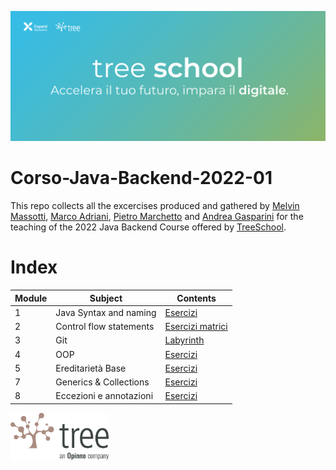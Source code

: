 ![TreeSchool](assets/treeschool_header.png)

# Corso-Java-Backend-2022-01

This repo collects all the excercises produced and gathered by [Melvin Massotti](https://github.com/melvinm99), [Marco Adriani](https://github.com/MrSosu), [Pietro Marchetto](https://github.com/pimarchetto) and [Andrea Gasparini](https://github.com/andrea-gasparini) for the teaching of the 2022 Java Backend Course offered by [TreeSchool](https://tree.it/school/).

# Index

| Module | Subject                 | Contents                                                                                            |
|--------|-------------------------|-----------------------------------------------------------------------------------------------------|
| 1      | Java Syntax and naming  | [Esercizi](https://github.com/MrSosu/Corso-Java-backend-2022-03/tree/main/module_01/src)            |
| 2      | Control flow statements | [Esercizi matrici](https://github.com/MrSosu/Corso-Java-backend-2022-03/tree/main/module_02/src)    |
| 3      | Git                     | [Labyrinth](https://github.com/MrSosu/Corso-Java-backend-2022-03/tree/main/module_03/src/Labyrinth) |
| 4      | OOP                     | [Esercizi](https://github.com/MrSosu/Corso-Java-backend-2022-03/tree/main/module_04/src)            |
| 5      | Ereditarietà Base       | [Esercizi](https://github.com/MrSosu/Corso-Java-backend-2022-03/tree/main/module_05/src)            |
| 7      | Generics & Collections  | [Esercizi](https://github.com/MrSosu/Corso-Java-backend-2022-03/tree/main/module_07/src)            |
| 8      | Eccezioni e annotazioni | [Esercizi](https://github.com/MrSosu/Corso-Java-backend-2022-03/tree/main/module_08/src)            |
<!--
| 9      | Packages                 | [Esercizi](module_09/src) |
| 10     | Design Patterns          | [Esercizi](module_10/src) |
| 12     | Java Stream              | [Esercizi](module_12/src) |
| 13     | API                      | [Esercizi](module_13/src) |
| 14     | Spring                   | [Esercizi](module_14/src) |
| 15     | Design Patterns          | [Esercizi](module_15/src) |
| 16     | Database                 | [Esercizi](module_16/src) |
| 18     | Test                     | [Esercizi](module_18/src) |
-->

<img src="assets/treelogo.png" height="75">
